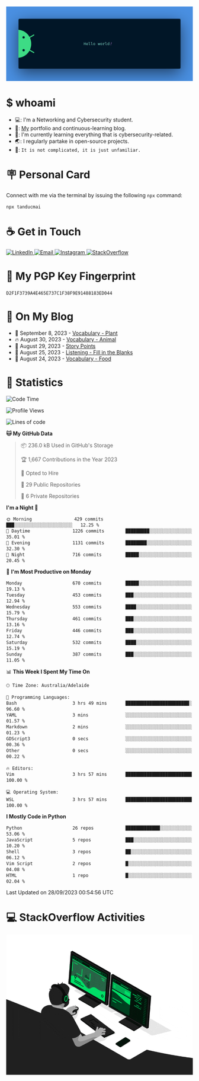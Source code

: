 <p align="center"><img src="assets/banner.png" /></p>

[//]: ![](https://github.com/tanducmai/tanducmai/actions/workflows/waka-stats.yml/badge.svg)
[//]: ![](https://github.com/tanducmai/tanducmai/actions/workflows/latest-blogs.yml/badge.svg)
[//]: ![](https://github.com/tanducmai/tanducmai/actions/workflows/stackoverflow-activities.yml/badge.svg)

# $ whoami

- 💻: I'm a Networking and Cybersecurity student.
- 🔭: [My](https://tanducmai.com/) portfolio and continuous-learning blog.
- 🌱: I'm currently learning everything that is cybersecurity-related.
- 🌏: I regularly partake in open-source projects.
- 💬: `It is not complicated, it is just unfamiliar.`

# 🪧 Personal Card

Connect with me via the terminal by issuing the following `npx` command:

```bash
npx tanducmai
```

# ☕ Get in Touch

<a target="_blank" href="https://www.linkedin.com/in/tanducmai/">
  <img alt="LinkedIn" src="https://img.shields.io/badge/LinkedIn-0077B5?style=for-the-badge&logo=linkedin&logoColor=white" />
</a>
<a target="_blank" href="mailto:henryfromvietnam@gmail.com">
  <img alt="Email" src="https://img.shields.io/badge/Gmail-D14836?style=for-the-badge&logo=gmail&logoColor=white" />
</a>
<a target="_blank" href="https://www.instagram.com/henry.maii/">
  <img alt="Instagram" src="https://img.shields.io/badge/Instagram-E4405F?style=for-the-badge&logo=instagram&logoColor=white" />
</a>
<a target="_blank" href="https://stackoverflow.com/users/16999206/tanducmai">
  <img alt="StackOverflow" src="https://img.shields.io/static/v1?message=Stackoverflow&logo=stackoverflow&label=&color=FE7A16&logoColor=white&labelColor=&style=for-the-badge" />
</a>

# 🔐 My PGP Key Fingerprint

`D2F1F3739A4E465E737C1F38F9E91488183ED044`

# 📜 On My Blog

<!-- BLOG-POST-LIST:START -->
 - 💯 September 8, 2023 - [Vocabulary - Plant](https://tanducmai.com/posts/glossaries/vocabulary-plant/)
 - 🔥 August 30, 2023 - [Vocabulary - Animal](https://tanducmai.com/posts/glossaries/vocabulary-animal/)
 - 💫 August 29, 2023 - [Story Points](https://tanducmai.com/posts/agile-development-and-governance/story-points/)
 - 🚀 August 25, 2023 - [Listening - Fill in the Blanks](https://tanducmai.com/posts/glossaries/lfib/)
 - 🌮 August 24, 2023 - [Vocabulary - Food](https://tanducmai.com/posts/glossaries/vocabulary-food/)<!-- BLOG-POST-LIST:END -->

# 🔢 Statistics

<!--START_SECTION:waka-->
![Code Time](http://img.shields.io/badge/Code%20Time-133%20hrs%2054%20mins-blue)

![Profile Views](http://img.shields.io/badge/Profile%20Views-1-blue)

![Lines of code](https://img.shields.io/badge/From%20Hello%20World%20I%27ve%20Written-9.1%20million%20lines%20of%20code-blue)

**🐱 My GitHub Data** 

> 📦 236.0 kB Used in GitHub's Storage 
 > 
> 🏆 1,667 Contributions in the Year 2023
 > 
> 💼 Opted to Hire
 > 
> 📜 29 Public Repositories 
 > 
> 🔑 6 Private Repositories 
 > 
**I'm a Night 🦉** 

```text
🌞 Morning                429 commits         ███░░░░░░░░░░░░░░░░░░░░░░   12.25 % 
🌆 Daytime                1226 commits        █████████░░░░░░░░░░░░░░░░   35.01 % 
🌃 Evening                1131 commits        ████████░░░░░░░░░░░░░░░░░   32.30 % 
🌙 Night                  716 commits         █████░░░░░░░░░░░░░░░░░░░░   20.45 % 
```
📅 **I'm Most Productive on Monday** 

```text
Monday                   670 commits         █████░░░░░░░░░░░░░░░░░░░░   19.13 % 
Tuesday                  453 commits         ███░░░░░░░░░░░░░░░░░░░░░░   12.94 % 
Wednesday                553 commits         ████░░░░░░░░░░░░░░░░░░░░░   15.79 % 
Thursday                 461 commits         ███░░░░░░░░░░░░░░░░░░░░░░   13.16 % 
Friday                   446 commits         ███░░░░░░░░░░░░░░░░░░░░░░   12.74 % 
Saturday                 532 commits         ████░░░░░░░░░░░░░░░░░░░░░   15.19 % 
Sunday                   387 commits         ███░░░░░░░░░░░░░░░░░░░░░░   11.05 % 
```


📊 **This Week I Spent My Time On** 

```text
🕑︎ Time Zone: Australia/Adelaide

💬 Programming Languages: 
Bash                     3 hrs 49 mins       ████████████████████████░   96.60 % 
YAML                     3 mins              ░░░░░░░░░░░░░░░░░░░░░░░░░   01.57 % 
Markdown                 2 mins              ░░░░░░░░░░░░░░░░░░░░░░░░░   01.23 % 
GDScript3                0 secs              ░░░░░░░░░░░░░░░░░░░░░░░░░   00.36 % 
Other                    0 secs              ░░░░░░░░░░░░░░░░░░░░░░░░░   00.22 % 

🔥 Editors: 
Vim                      3 hrs 57 mins       █████████████████████████   100.00 % 

💻 Operating System: 
WSL                      3 hrs 57 mins       █████████████████████████   100.00 % 
```

**I Mostly Code in Python** 

```text
Python                   26 repos            █████████████░░░░░░░░░░░░   53.06 % 
JavaScript               5 repos             ███░░░░░░░░░░░░░░░░░░░░░░   10.20 % 
Shell                    3 repos             ██░░░░░░░░░░░░░░░░░░░░░░░   06.12 % 
Vim Script               2 repos             █░░░░░░░░░░░░░░░░░░░░░░░░   04.08 % 
HTML                     1 repo              █░░░░░░░░░░░░░░░░░░░░░░░░   02.04 % 
```




 Last Updated on 28/09/2023 00:54:56 UTC
<!--END_SECTION:waka-->

# 💻 StackOverflow Activities

<!-- STACKOVERFLOW:START -->
<!-- STACKOVERFLOW:END -->

<p align="center"><img src="assets/developer.gif" /></p>
